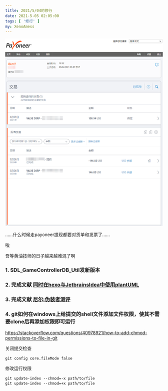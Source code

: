 ```yaml
---
title: 2021/5/04的修行
date: 2021-5-05 02:05:00
tags: [ '修行' ]
my: XenoAmess
---
```


![黄油技师](/resources/20210504修行/黄油技师.png)

……什么时候走payoneer提现都要对货单和发票了……

唉

吾等黄油技师的日子越来越难混了啊

### 1. SDL_GameControllerDB_Util发新版本

### 2. 完成文献 [同时在hexo与JetbrainsIdea中使用plantUML](/2021/05/05/20210504同时在hexo与JetbrainsIdea中使用plantUML)

### 3. 完成文献 [尼尔:伪装者测评](/2021/05/05/20210504尼尔_伪装者测评)

### 4. git如何在windows上给提交的shell文件添加文件权限，使其不需要clone后再添加权限即可运行

https://stackoverflow.com/questions/40978921/how-to-add-chmod-permissions-to-file-in-git

关闭提交检查
```shell
git config core.fileMode false
```

修改运行权限
```shell
git update-index --chmod=-x path/to/file
git update-index --chmod=+x path/to/file
```